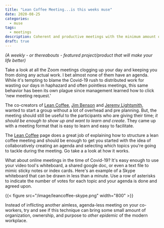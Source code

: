 ```yaml
---
title: "Lean Coffee Meeting...is this weeks muse"
date: 2020-08-25
categories:
  - muse
tags:
  - meetings
description: Coherent and productive meetings with the minimum amount of structure.
draft: true
---
```


_(A weekly - or thereabouts - featured project/product that will make your life better)_

Take a look at all the Zoom meetings clogging up your day and keeping you from doing any actual work. I bet almost none
of them have an agenda. While it's tempting to blame the Covid-19 rush to distributed work for wasting our days in
haphazard and often pointless meetings, this same behavior has been its own plague since management learned how to click
'new meeting request.'

The co-creators of [Lean Coffee][lean-coffee], [Jim Benson][jim-benson] and [Jeremy Lightsmith][jeremy-lightsmith],
wanted to start a group without a lot of overhead and pre planning. But, the meeting should still be useful to the
participants who are giving their time; _it should be enough to show up and want to learn and create_. They came up with
a meeting format that is easy to learn and easy to facilitate.

The [Lean Coffee][lean-coffee] page does a great job of explaining how to structure a lean coffee meeting and should be
enough to get you started with the idea of collaboratively creating an agenda and selecting which topics you're going to
tackle during the meeting. Go take a a look at how it works.

What about online meetings in the time of Covid-19? It's easy enough to use your video tool's whiteboard, a shared
google doc, or even a text file to mimic sticky notes or index cards. Here's an example of a Skype whiteboard that can
be drawn in less than a minute. Use a row of asterisks to indicate the number of votes for each topic and your agenda is
done and agreed upon.

{{< figure src="/image/leancoffee-skype.png" width="800" >}}

Instead of inflicting another aimless, agenda-less meeting on your co-workers, try and see if this technique can bring
some small amount of organization, ownership, and purpose to _other epidemic_ of the modern workplace.

[lean-coffee]: http://leancoffee.org/ "lean coffee homepage"
[jim-benson]: https://twitter.com/ourfounder "Jim Benson Twitter"
[jeremy-lightsmith]: https://twitter.com/lightsmith "Jeremy Lightsmith Twitter"
